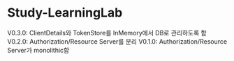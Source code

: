 # Study-LearningLab

V0.3.0: ClientDetails와 TokenStore를 InMemory에서 DB로 관리하도록 함
V0.2.0: Authorization/Resource Server를 분리
V0.1.0: Authorization/Resource Server가 monolithic함
